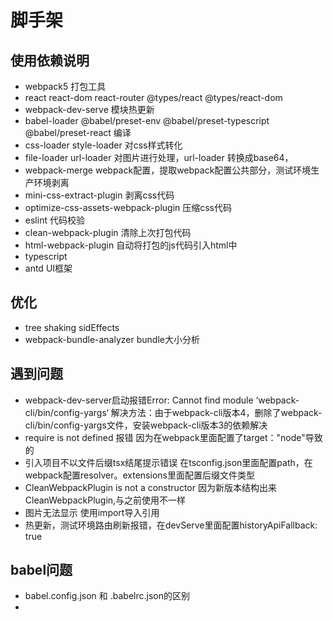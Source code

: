 # 脚手架

## 使用依赖说明
- webpack5 打包工具
- react react-dom react-router @types/react @types/react-dom 
- webpack-dev-serve 模块热更新
- babel-loader @babel/preset-env @babel/preset-typescript @babel/preset-react 编译
- css-loader style-loader 对css样式转化
- file-loader url-loader 对图片进行处理，url-loader 转换成base64，
- webpack-merge webpack配置，提取webpack配置公共部分，测试环境生产环境剥离
- mini-css-extract-plugin 剥离css代码
- optimize-css-assets-webpack-plugin 压缩css代码  
- eslint 代码校验
- clean-webpack-plugin 清除上次打包代码
- html-webpack-plugin 自动将打包的js代码引入html中
- typescript 
- antd UI框架

## 优化
- tree shaking  sidEffects
- webpack-bundle-analyzer bundle大小分析

## 遇到问题
- webpack-dev-server启动报错Error: Cannot find module ‘webpack-cli/bin/config-yargs‘
    解决方法：由于webpack-cli版本4，删除了webpack-cli/bin/config-yargs文件，安装webpack-cli版本3的依赖解决
- require is not defined 报错     因为在webpack里面配置了target："node"导致的
- 引入项目不以文件后缀tsx结尾提示错误  在tsconfig.json里面配置path，在webpack配置resolver。extensions里面配置后缀文件类型
- CleanWebpackPlugin is not a constructor 因为新版本结构出来CleanWebpackPlugin,与之前使用不一样
- 图片无法显示  使用import导入引用
- 热更新，测试环境路由刷新报错，在devServe里面配置historyApiFallback: true 

## babel问题
- babel.config.json 和 .babelrc.json的区别
- 

    
